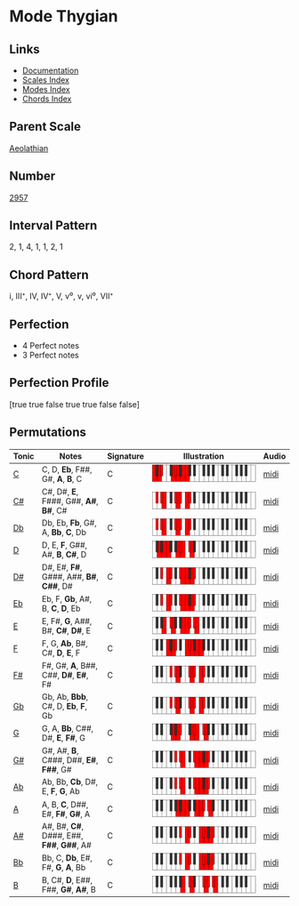 # Mode Thygian

## Links

- [Documentation](index.md)
- [Scales Index](Scales.md)
- [Modes Index](Modes.md)
- [Chords Index](Chords.md)

## Parent Scale

[Aeolathian](ScaleAeolathian.md)

## Number

[2957](https://ianring.com/musictheory/scales/2957)

## Interval Pattern

2, 1, 4, 1, 1, 2, 1

## Chord Pattern

i, III⁺, IV, IV⁺, V, v⁰, v, vi⁰, VII⁺

## Perfection

- 4 Perfect notes
- 3 Perfect notes

## Perfection Profile

[true true false true true false false]

## Permutations

| Tonic | Notes | Signature | Illustration | Audio |
|-------|-------|-----------|--------------|-------|
| [C](ModeCNaturalThygian.md) | C, D, **Eb**, F##, G#, **A**, **B**, C | C | ![CNaturalThygian](ModeCNaturalThygian.png) | [midi](https://github.com/edipermadi/music/blob/main/docs/ModeCNaturalThygian.mid?raw=true) |
| [C#](ModeCSharpThygian.md) | C#, D#, **E**, F###, G##, **A#**, **B#**, C# | C | ![CSharpThygian](ModeCSharpThygian.png) | [midi](https://github.com/edipermadi/music/blob/main/docs/ModeCSharpThygian.mid?raw=true) |
| [Db](ModeDFlatThygian.md) | Db, Eb, **Fb**, G#, A, **Bb**, **C**, Db | C | ![DFlatThygian](ModeDFlatThygian.png) | [midi](https://github.com/edipermadi/music/blob/main/docs/ModeDFlatThygian.mid?raw=true) |
| [D](ModeDNaturalThygian.md) | D, E, **F**, G##, A#, **B**, **C#**, D | C | ![DNaturalThygian](ModeDNaturalThygian.png) | [midi](https://github.com/edipermadi/music/blob/main/docs/ModeDNaturalThygian.mid?raw=true) |
| [D#](ModeDSharpThygian.md) | D#, E#, **F#**, G###, A##, **B#**, **C##**, D# | C | ![DSharpThygian](ModeDSharpThygian.png) | [midi](https://github.com/edipermadi/music/blob/main/docs/ModeDSharpThygian.mid?raw=true) |
| [Eb](ModeEFlatThygian.md) | Eb, F, **Gb**, A#, B, **C**, **D**, Eb | C | ![EFlatThygian](ModeEFlatThygian.png) | [midi](https://github.com/edipermadi/music/blob/main/docs/ModeEFlatThygian.mid?raw=true) |
| [E](ModeENaturalThygian.md) | E, F#, **G**, A##, B#, **C#**, **D#**, E | C | ![ENaturalThygian](ModeENaturalThygian.png) | [midi](https://github.com/edipermadi/music/blob/main/docs/ModeENaturalThygian.mid?raw=true) |
| [F](ModeFNaturalThygian.md) | F, G, **Ab**, B#, C#, **D**, **E**, F | C | ![FNaturalThygian](ModeFNaturalThygian.png) | [midi](https://github.com/edipermadi/music/blob/main/docs/ModeFNaturalThygian.mid?raw=true) |
| [F#](ModeFSharpThygian.md) | F#, G#, **A**, B##, C##, **D#**, **E#**, F# | C | ![FSharpThygian](ModeFSharpThygian.png) | [midi](https://github.com/edipermadi/music/blob/main/docs/ModeFSharpThygian.mid?raw=true) |
| [Gb](ModeGFlatThygian.md) | Gb, Ab, **Bbb**, C#, D, **Eb**, **F**, Gb | C | ![GFlatThygian](ModeGFlatThygian.png) | [midi](https://github.com/edipermadi/music/blob/main/docs/ModeGFlatThygian.mid?raw=true) |
| [G](ModeGNaturalThygian.md) | G, A, **Bb**, C##, D#, **E**, **F#**, G | C | ![GNaturalThygian](ModeGNaturalThygian.png) | [midi](https://github.com/edipermadi/music/blob/main/docs/ModeGNaturalThygian.mid?raw=true) |
| [G#](ModeGSharpThygian.md) | G#, A#, **B**, C###, D##, **E#**, **F##**, G# | C | ![GSharpThygian](ModeGSharpThygian.png) | [midi](https://github.com/edipermadi/music/blob/main/docs/ModeGSharpThygian.mid?raw=true) |
| [Ab](ModeAFlatThygian.md) | Ab, Bb, **Cb**, D#, E, **F**, **G**, Ab | C | ![AFlatThygian](ModeAFlatThygian.png) | [midi](https://github.com/edipermadi/music/blob/main/docs/ModeAFlatThygian.mid?raw=true) |
| [A](ModeANaturalThygian.md) | A, B, **C**, D##, E#, **F#**, **G#**, A | C | ![ANaturalThygian](ModeANaturalThygian.png) | [midi](https://github.com/edipermadi/music/blob/main/docs/ModeANaturalThygian.mid?raw=true) |
| [A#](ModeASharpThygian.md) | A#, B#, **C#**, D###, E##, **F##**, **G##**, A# | C | ![ASharpThygian](ModeASharpThygian.png) | [midi](https://github.com/edipermadi/music/blob/main/docs/ModeASharpThygian.mid?raw=true) |
| [Bb](ModeBFlatThygian.md) | Bb, C, **Db**, E#, F#, **G**, **A**, Bb | C | ![BFlatThygian](ModeBFlatThygian.png) | [midi](https://github.com/edipermadi/music/blob/main/docs/ModeBFlatThygian.mid?raw=true) |
| [B](ModeBNaturalThygian.md) | B, C#, **D**, E##, F##, **G#**, **A#**, B | C | ![BNaturalThygian](ModeBNaturalThygian.png) | [midi](https://github.com/edipermadi/music/blob/main/docs/ModeBNaturalThygian.mid?raw=true) |
